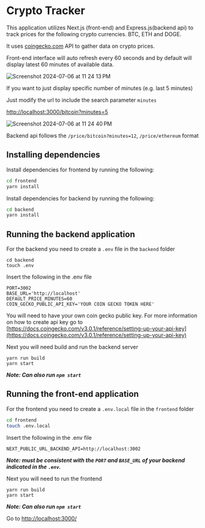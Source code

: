 # Crypto Tracker

This application utilizes Next.js (front-end) and Express.js(backend api) to track prices for the following crypto currencies. BTC, ETH and DOGE. 

It uses [coingecko.com](coingecko.com) API to gather data on crypto prices. 

Front-end interface will auto refresh every 60 seconds and by default will display latest 60 minutes of available data.

![Screenshot 2024-07-06 at 11 24 13 PM](https://github.com/niccololampa/crypto-track/assets/37615906/126b2390-8948-4e06-97d0-92eeb898bf57)

If you want to just display specific number of minutes (e.g. last 5 minutes)

Just modify the url to include the search parameter `minutes`

[http://localhost:3000/bitcoin?minutes=5](http://localhost:3000/bitcoin?minutes=5)

![Screenshot 2024-07-06 at 11 24 40 PM](https://github.com/niccololampa/crypto-track/assets/37615906/9c0e90e2-1ec0-4bc0-9a7f-eef2fecc5d74)

Backend api follows the `/price/bitcoin?minutes=12`, `/price/ethereum` format

## Installing dependencies

Install dependencies for frontend by running the following:

```bash
cd frontend
yarn install
```

Install dependencies for backend by running the following:

```bash
cd backend
yarn install
```

## Running the backend application

For the backend you need to create a `.env` file in the `backend` folder

```
cd backend
touch .env
```

Insert the following in the .env file 

```.env
PORT=3002
BASE_URL='http://localhost'
DEFAULT_PRICE_MINUTES=60
COIN_GECKO_PUBLIC_API_KEY='YOUR COIN GECKO TOKEN HERE'
```
You will need to have your own coin gecko public key. For more information on how to create api key go to [https://docs.coingecko.com/v3.0.1/reference/setting-up-your-api-key](https://docs.coingecko.com/v3.0.1/reference/setting-up-your-api-key)

Next you will need build and run the backend server

```
yarn run build
yarn start
```

***Note: Can also run `npm start`***


## Running the front-end application 

For the frontend you need to create a `.env.local` file in the `frontend` folder

```bash
cd frontend
touch .env.local
```

Insert the following in the .env file 

```.env
NEXT_PUBLIC_URL_BACKEND_API=http://localhost:3002
```
***Note: must be consistent with the `PORT` and `BASE_URL` of your backend indicated in the `.env`.***

Next you will need to run the frontend

```
yarn run build
yarn start
```
***Note: Can also run `npm start`***

Go to [http://localhost:3000/](http://localhost:3000/)
